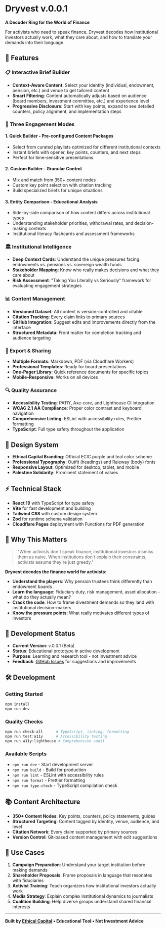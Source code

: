 # Dryvest v.0.0.1

**A Decoder Ring for the World of Finance**

For activists who need to speak finance. Dryvest decodes how institutional investors actually work, what they care about, and how to translate your demands into their language.

## 🌟 Features

### 📋 **Interactive Brief Builder**
- **Context-Aware Content**: Select your identity (individual, endowment, pension, etc.) and venue to get tailored content
- **Smart Filtering**: Content automatically adjusts based on audience (board members, investment committee, etc.) and experience level
- **Progressive Disclosure**: Start with key points, expand to see detailed counters, policy alignment, and implementation steps

### 🎯 **Three Engagement Modes**

#### 1. **Quick Builder** - Pre-configured Content Packages
- Select from curated playlists optimized for different institutional contexts
- Instant briefs with opener, key points, counters, and next steps
- Perfect for time-sensitive presentations

#### 2. **Custom Builder** - Granular Control
- Mix and match from 350+ content nodes
- Custom key point selection with citation tracking
- Build specialized briefs for unique situations

#### 3. **Entity Comparison** - Educational Analysis
- Side-by-side comparison of how content differs across institutional types
- Understanding stakeholder priorities, withdrawal rates, and decision-making contexts
- Institutional literacy flashcards and assessment frameworks

### 🏛️ **Institutional Intelligence**
- **Deep Context Cards**: Understand the unique pressures facing endowments vs. pensions vs. sovereign wealth funds
- **Stakeholder Mapping**: Know who really makes decisions and what they care about
- **Risk Assessment**: "Taking You Literally vs Seriously" framework for evaluating engagement strategies

### 📊 **Content Management**
- **Versioned Dataset**: All content is version-controlled and citable
- **Citation Tracking**: Every claim links to primary sources
- **GitHub Integration**: Suggest edits and improvements directly from the interface
- **Structured Metadata**: Front matter for completion tracking and audience targeting

### 📄 **Export & Sharing**
- **Multiple Formats**: Markdown, PDF (via Cloudflare Workers)
- **Professional Templates**: Ready for board presentations
- **One-Pager Library**: Quick reference documents for specific topics
- **Mobile-Responsive**: Works on all devices

### 🔍 **Quality Assurance**
- **Accessibility Testing**: PA11Y, Axe-core, and Lighthouse CI integration
- **WCAG 2.1 AA Compliance**: Proper color contrast and keyboard navigation
- **Comprehensive Linting**: ESLint with accessibility rules, Prettier formatting
- **TypeScript**: Full type safety throughout the application

## 🎨 **Design System**
- **Ethical Capital Branding**: Official ECIC purple and teal color scheme
- **Professional Typography**: Outfit (headings) and Raleway (body) fonts
- **Responsive Layout**: Optimized for desktop, tablet, and mobile
- **Palestine Solidarity**: Prominent statement of values

## ⚡ **Technical Stack**
- **React 19** with TypeScript for type safety
- **Vite** for fast development and building
- **Tailwind CSS** with custom design system
- **Zod** for runtime schema validation
- **Cloudflare Pages** deployment with Functions for PDF generation

## 🧠 **Why This Matters**
> "When activists don't speak finance, institutional investors dismiss them as naive. When institutions don't explain their constraints, activists assume they're just greedy."

**Dryvest decodes the finance world for activists:**
- **Understand the players**: Why pension trustees think differently than endowment boards
- **Learn the language**: Fiduciary duty, risk management, asset allocation - what do they actually mean?
- **Crack the code**: How to frame divestment demands so they land with institutional decision-makers
- **Know the pressure points**: What really motivates different types of investors

## 🚧 **Development Status**
- **Current Version**: v.0.0.1 (Beta)
- **Status**: Educational prototype in active development
- **Purpose**: Learning and research tool - not investment advice
- **Feedback**: [GitHub Issues](https://github.com/ethicalcapital/dryvest/issues) for suggestions and improvements

## 🛠️ **Development**

### Getting Started
```bash
npm install
npm run dev
```

### Quality Checks
```bash
npm run check-all      # TypeScript, linting, formatting
npm run test:a11y      # Accessibility testing
npm run a11y:lighthouse # Comprehensive audit
```

### Available Scripts
- `npm run dev` - Start development server
- `npm run build` - Build for production
- `npm run lint` - ESLint with accessibility rules
- `npm run format` - Prettier formatting
- `npm run type-check` - TypeScript compilation check

## 📚 **Content Architecture**
- **350+ Content Nodes**: Key points, counters, policy statements, guides
- **Structured Targeting**: Content tagged by identity, venue, audience, and level
- **Citation Network**: Every claim supported by primary sources
- **Version Control**: Git-based content management with edit suggestions

## 🎯 **Use Cases**
1. **Campaign Preparation**: Understand your target institution before making demands
2. **Shareholder Proposals**: Frame proposals in language that resonates with fiduciaries
3. **Activist Training**: Teach organizers how institutional investors actually work
4. **Media Strategy**: Explain complex institutional dynamics to journalists
5. **Coalition Building**: Help diverse groups understand shared financial interests

---

**Built by [Ethical Capital](https://ethicic.com) • Educational Tool • Not Investment Advice**